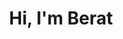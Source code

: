 <script src="https://unpkg.com/@lottiefiles/lottie-player@latest/dist/lottie-player.js"></script>
<lottie-player src="https://assets3.lottiefiles.com/private_files/lf30_y4x6f4rs.json"  background="transparent"  speed="0.8"  style="width: 300px; height: 300px;"  loop autoplay></lottie-player>
<div>

<h1 align="center">Hi, I'm Berat</h1></div>

<br>
